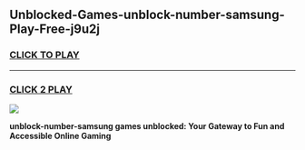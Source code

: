 
## Unblocked-Games-unblock-number-samsung-Play-Free-j9u2j
<h3>
<a href="https://premium76.site?title=unblock-number-samsung&ref=18A1">CLICK TO PLAY</a></h3>
<hr>

<h3>
<a href="https://premium76.site?title=unblock-number-samsung&ref=18A1">CLICK 2 PLAY</a>
  
</h3>

<a href="https://premium76.site?title=unblock-number-samsung&ref=18A1"><img src="https://clearcache.store/games.png"></a>


**unblock-number-samsung games unblocked: Your Gateway to Fun and Accessible Online Gaming**
